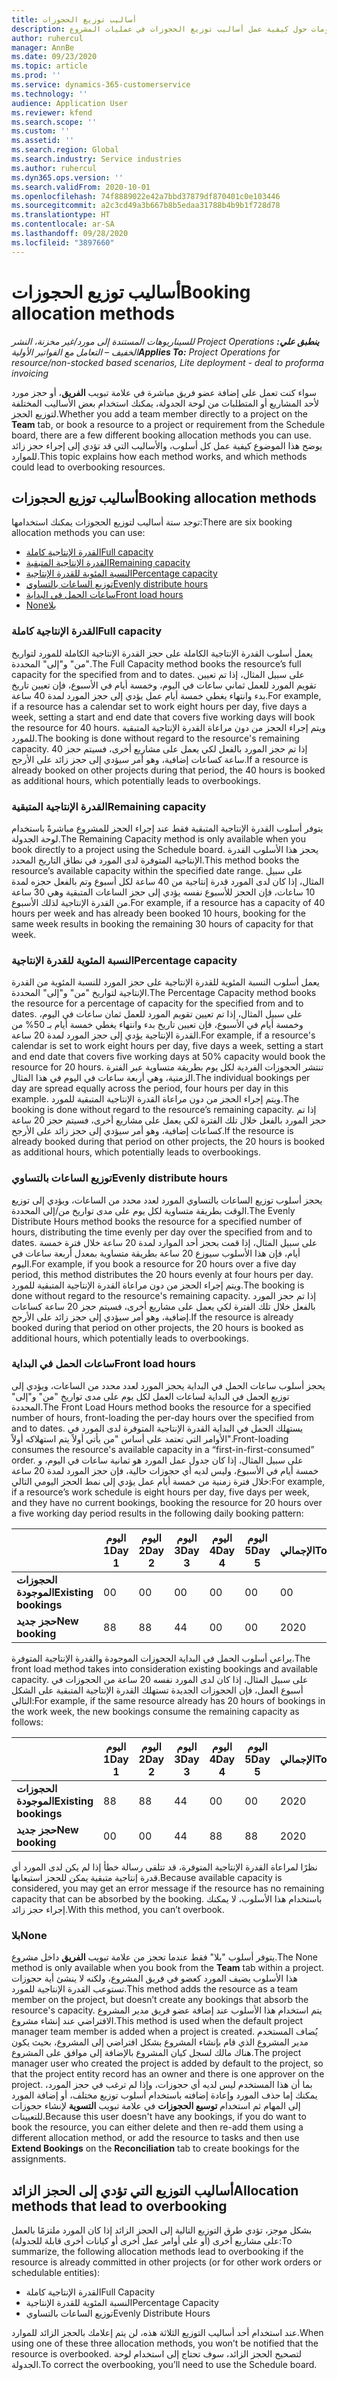 ```yaml
---
title: أساليب توزيع الحجوزات
description: يقدم هذا الموضوع معلومات حول كيفية عمل أساليب توزيع الحجوزات في عمليات المشروع.
author: ruhercul
manager: AnnBe
ms.date: 09/23/2020
ms.topic: article
ms.prod: ''
ms.service: dynamics-365-customerservice
ms.technology: ''
audience: Application User
ms.reviewer: kfend
ms.search.scope: ''
ms.custom: ''
ms.assetid: ''
ms.search.region: Global
ms.search.industry: Service industries
ms.author: ruhercul
ms.dyn365.ops.version: ''
ms.search.validFrom: 2020-10-01
ms.openlocfilehash: 74f8889022e42a7bbd37879df870401c0e103446
ms.sourcegitcommit: a2c3cd49a3b667b8b5edaa31788b4b9b1f728d78
ms.translationtype: HT
ms.contentlocale: ar-SA
ms.lasthandoff: 09/28/2020
ms.locfileid: "3897660"
---
```

# <a name="booking-allocation-methods"></a><span data-ttu-id="07a9d-103">أساليب توزيع الحجوزات</span><span class="sxs-lookup"><span data-stu-id="07a9d-103">Booking allocation methods</span></span>

<span data-ttu-id="07a9d-104">_**ينطبق علي:** ‏‫Project Operations للسيناريوهات المستندة إلى مورد/غير مخزنة‬، ‏‫النشر الخفيف – التعامل مع الفواتير الأولية‬_</span><span class="sxs-lookup"><span data-stu-id="07a9d-104">_**Applies To:** Project Operations for resource/non-stocked based scenarios, Lite deployment - deal to proforma invoicing_</span></span>

<span data-ttu-id="07a9d-105">سواء كنت تعمل على إضافة عضو فريق مباشرة في علامة تبويب **الفريق**، أو حجز مورد لأحد المشاريع أو المتطلبات من لوحة الجدولة، يمكنك استخدام بعض الأساليب المختلفة لتوزيع الحجز.</span><span class="sxs-lookup"><span data-stu-id="07a9d-105">Whether you add a team member directly to a project on the **Team** tab, or book a resource to a project or requirement from the Schedule board, there are a few different booking allocation methods you can use.</span></span> <span data-ttu-id="07a9d-106">يوضح هذا الموضوع كيفية عمل كل أسلوب، والأساليب التي قد تؤدي إلى إجراء حجز زائد للموارد.</span><span class="sxs-lookup"><span data-stu-id="07a9d-106">This topic explains how each method works, and which methods could lead to overbooking resources.</span></span>

## <a name="booking-allocation-methods"></a><span data-ttu-id="07a9d-107">أساليب توزيع الحجوزات</span><span class="sxs-lookup"><span data-stu-id="07a9d-107">Booking allocation methods</span></span>

<span data-ttu-id="07a9d-108">توجد ستة أساليب لتوزيع الحجوزات يمكنك استخدامها:</span><span class="sxs-lookup"><span data-stu-id="07a9d-108">There are six booking allocation methods you can use:</span></span>

- [<span data-ttu-id="07a9d-109">القدرة الإنتاجية كاملة</span><span class="sxs-lookup"><span data-stu-id="07a9d-109">Full capacity</span></span>](#full)
- [<span data-ttu-id="07a9d-110">القدرة الإنتاجية المتبقية</span><span class="sxs-lookup"><span data-stu-id="07a9d-110">Remaining capacity</span></span>](#remaining)
- [<span data-ttu-id="07a9d-111">النسبة المئوية للقدرة الإنتاجية</span><span class="sxs-lookup"><span data-stu-id="07a9d-111">Percentage capacity</span></span>](#percentage)
- [<span data-ttu-id="07a9d-112">توزيع الساعات بالتساوي</span><span class="sxs-lookup"><span data-stu-id="07a9d-112">Evenly distribute hours</span></span>](#evenly)
- [<span data-ttu-id="07a9d-113">ساعات الحمل في البداية</span><span class="sxs-lookup"><span data-stu-id="07a9d-113">Front load hours</span></span>](#front)
- [<span data-ttu-id="07a9d-114">‏‫بلا</span><span class="sxs-lookup"><span data-stu-id="07a9d-114">None</span></span>](#none)

### <a name="full-capacity"></a><a name="full"></a><span data-ttu-id="07a9d-115">القدرة الإنتاجية كاملة</span><span class="sxs-lookup"><span data-stu-id="07a9d-115">Full capacity</span></span> 
<span data-ttu-id="07a9d-116">يعمل أسلوب القدرة الإنتاجية الكاملة على حجز القدرة الإنتاجية الكاملة للمورد لتواريخ "من" و"إلى" المحددة.</span><span class="sxs-lookup"><span data-stu-id="07a9d-116">The Full Capacity method books the resource’s full capacity for the specified from and to dates.</span></span> <span data-ttu-id="07a9d-117">على سبيل المثال، إذا تم تعيين تقويم المورد للعمل ثماني ساعات في اليوم، وخمسة أيام في الأسبوع، فإن تعيين تاريخ بدء وانتهاء يغطي خمسة أيام عمل يؤدي إلى حجز المورد لمدة 40 ساعة.</span><span class="sxs-lookup"><span data-stu-id="07a9d-117">For example, if a resource has a calendar set to work eight hours per day, five days a week, setting a start and end date that covers five working days will book the resource for 40 hours.</span></span> <span data-ttu-id="07a9d-118">ويتم إجراء الحجز من دون مراعاة القدرة الإنتاجية المتبقية للمورد.</span><span class="sxs-lookup"><span data-stu-id="07a9d-118">The booking is done without regard to the resource's remaining capacity.</span></span> <span data-ttu-id="07a9d-119">إذا تم حجز المورد بالفعل لكي يعمل على مشاريع أخرى، فسيتم حجز 40 ساعة كساعات إضافية، وهو أمر سيؤدي إلى حجز زائد على الأرجح.</span><span class="sxs-lookup"><span data-stu-id="07a9d-119">If a resource is already booked on other projects during that period, the 40 hours is booked as additional hours, which potentially leads to overbookings.</span></span>

### <a name="remaining-capacity"></a><a name="remaining"></a><span data-ttu-id="07a9d-120">القدرة الإنتاجية المتبقية</span><span class="sxs-lookup"><span data-stu-id="07a9d-120">Remaining capacity</span></span>
<span data-ttu-id="07a9d-121">يتوفر أسلوب القدرة الإنتاجية المتبقية فقط عند إجراء الحجز للمشروع مباشرةً باستخدام لوحة الجدولة.</span><span class="sxs-lookup"><span data-stu-id="07a9d-121">The Remaining Capacity method is only available when you book directly to a project using the Schedule board.</span></span> <span data-ttu-id="07a9d-122">يحجز هذا الأسلوب القدرة الإنتاجية المتوفرة لدى المورد في نطاق التاريخ المحدد.</span><span class="sxs-lookup"><span data-stu-id="07a9d-122">This method books the resource’s available capacity within the specified date range.</span></span> <span data-ttu-id="07a9d-123">على سبيل المثال، إذا كان لدى المورد قدرة إنتاجية من 40 ساعة لكل أسبوع وتم بالفعل حجزه لمدة 10 ساعات، فإن الحجز للأسبوع نفسه يؤدي إلى حجز الساعات المتبقية وهي 30 ساعة من القدرة الإنتاجية لذلك الأسبوع.</span><span class="sxs-lookup"><span data-stu-id="07a9d-123">For example, if a resource has a capacity of 40 hours per week and has already been booked 10 hours, booking for the same week results in booking the remaining 30 hours of capacity for that week.</span></span>

### <a name="percentage-capacity"></a><a name="percentage"></a><span data-ttu-id="07a9d-124">النسبة المئوية للقدرة الإنتاجية</span><span class="sxs-lookup"><span data-stu-id="07a9d-124">Percentage capacity</span></span>
<span data-ttu-id="07a9d-125">يعمل أسلوب النسبة المئوية للقدرة الإنتاجية‬ على حجز المورد للنسبة المئوية من القدرة الإنتاجية لتواريخ "من" و"إلى" المحددة.</span><span class="sxs-lookup"><span data-stu-id="07a9d-125">The Percentage Capacity method books the resource for a percentage of capacity for the specified from and to dates.</span></span> <span data-ttu-id="07a9d-126">على سبيل المثال، إذا تم تعيين تقويم المورد للعمل ثمان ساعات في اليوم، وخمسة أيام في الأسبوع، فإن تعيين تاريخ بدء وانتهاء يغطي خمسة أيام بـ 50% من القدرة الإنتاجية يؤدي إلى حجز المورد لمدة 20 ساعة.</span><span class="sxs-lookup"><span data-stu-id="07a9d-126">For example, if a resource's calendar is set to work eight hours per day, five days a week, setting a start and end date that covers five working days at 50% capacity would book the resource for 20 hours.</span></span> <span data-ttu-id="07a9d-127">تنتشر الحجوزات الفردية لكل يوم بطريقة متساوية عبر الفترة الزمنية، وهي أربعة ساعات في اليوم في هذا المثال.</span><span class="sxs-lookup"><span data-stu-id="07a9d-127">The individual bookings per day are spread equally across the period, four hours per day in this example.</span></span> <span data-ttu-id="07a9d-128">ويتم إجراء الحجز من دون مراعاة القدرة الإنتاجية المتبقية للمورد.</span><span class="sxs-lookup"><span data-stu-id="07a9d-128">The booking is done without regard to the resource’s remaining capacity.</span></span> <span data-ttu-id="07a9d-129">إذا تم حجز المورد بالفعل خلال تلك الفترة لكي يعمل على مشاريع أخرى، فسيتم حجز 20 ساعة كساعات إضافية، وهو أمر سيؤدي إلى حجز زائد على الأرجح.</span><span class="sxs-lookup"><span data-stu-id="07a9d-129">If the resource is already booked during that period on other projects, the 20 hours is booked as additional hours, which potentially leads to overbookings.</span></span>

### <a name="evenly-distribute-hours"></a><a name="evenly"></a><span data-ttu-id="07a9d-130">توزيع الساعات بالتساوي</span><span class="sxs-lookup"><span data-stu-id="07a9d-130">Evenly distribute hours</span></span>
<span data-ttu-id="07a9d-131">يحجز أسلوب توزيع الساعات بالتساوي المورد لعدد محدد من الساعات، ويؤدي إلى توزيع الوقت بطريقة متساوية لكل يوم على مدى تواريخ من/إلى المحددة.‬</span><span class="sxs-lookup"><span data-stu-id="07a9d-131">The Evenly Distribute Hours method books the resource for a specified number of hours, distributing the time evenly per day over the specified from and to dates.</span></span> <span data-ttu-id="07a9d-132">على سبيل المثال، إذا قمت بحجز أحد الموارد لمدة 20 ساعة خلال فترة خمسة أيام، فإن هذا الأسلوب سيوزع 20 ساعة بطريقة متساوية بمعدل أربعة ساعات في اليوم.</span><span class="sxs-lookup"><span data-stu-id="07a9d-132">For example, if you book a resource for 20 hours over a five day period, this method distributes the 20 hours evenly at four hours per day.</span></span> <span data-ttu-id="07a9d-133">ويتم إجراء الحجز من دون مراعاة القدرة الإنتاجية المتبقية للمورد.</span><span class="sxs-lookup"><span data-stu-id="07a9d-133">The booking is done without regard to the resource's remaining capacity.</span></span> <span data-ttu-id="07a9d-134">إذا تم حجز المورد بالفعل خلال تلك الفترة لكي يعمل على مشاريع أخرى، فسيتم حجز 20 ساعة كساعات إضافية، وهو أمر سيؤدي إلى حجز زائد على الأرجح.</span><span class="sxs-lookup"><span data-stu-id="07a9d-134">If the resource is already booked during that period on other projects, the 20 hours is booked as additional hours, which potentially leads to overbookings.</span></span>

### <a name="front-load-hours"></a><a name="front"></a><span data-ttu-id="07a9d-135">ساعات الحمل في البداية</span><span class="sxs-lookup"><span data-stu-id="07a9d-135">Front load hours</span></span>
<span data-ttu-id="07a9d-136">يحجز أسلوب ساعات الحمل في البداية‬ يحجز المورد لعدد محدد من الساعات، ويؤدي إلى توزيع الحمل في البداية لساعات العمل لكل يوم على مدى تواريخ "من" و"إلى" المحددة.‬</span><span class="sxs-lookup"><span data-stu-id="07a9d-136">The Front Load Hours method books the resource for a specified number of hours, front-loading the per-day hours over the specified from and to dates.</span></span> <span data-ttu-id="07a9d-137">يستهلك الحمل في البداية القدرة الإنتاجية المتوفرة لدى المورد في الأوامر التي تعتمد على أساس "من يأتي أولاً يتم استهلاكه أولاً".</span><span class="sxs-lookup"><span data-stu-id="07a9d-137">Front-loading consumes the resource's available capacity in a “first-in-first-consumed” order.</span></span> <span data-ttu-id="07a9d-138">على سبيل المثال، إذا كان جدول عمل المورد هو ثمانية ساعات في اليوم، و خمسة أيام في الأسبوع، وليس لديه أي حجوزات حالية، فإن حجز المورد لمدة 20 ساعة خلال فترة زمنية من خمسة أيام عمل يؤدي إلى نمط الحجز اليومي التالي:</span><span class="sxs-lookup"><span data-stu-id="07a9d-138">For example, if a resource’s work schedule is eight hours per day, five days per week, and they have no current bookings, booking the resource for 20 hours over a five working day period results in the following daily booking pattern:</span></span> 

|                           |    <span data-ttu-id="07a9d-139">اليوم 1</span><span class="sxs-lookup"><span data-stu-id="07a9d-139">Day 1</span></span>    |    <span data-ttu-id="07a9d-140">اليوم 2</span><span class="sxs-lookup"><span data-stu-id="07a9d-140">Day 2</span></span>    |    <span data-ttu-id="07a9d-141">اليوم 3</span><span class="sxs-lookup"><span data-stu-id="07a9d-141">Day 3</span></span>    |    <span data-ttu-id="07a9d-142">اليوم 4</span><span class="sxs-lookup"><span data-stu-id="07a9d-142">Day 4</span></span>    |    <span data-ttu-id="07a9d-143">اليوم 5</span><span class="sxs-lookup"><span data-stu-id="07a9d-143">Day 5</span></span>    |    <span data-ttu-id="07a9d-144">الإجمالي</span><span class="sxs-lookup"><span data-stu-id="07a9d-144">Total</span></span>    |
|---------------------------|-------------|-------------|-------------|-------------|-------------|-------------|
|    <span data-ttu-id="07a9d-145">**الحجوزات الموجودة**</span><span class="sxs-lookup"><span data-stu-id="07a9d-145">**Existing   bookings**</span></span>    |    <span data-ttu-id="07a9d-146">0</span><span class="sxs-lookup"><span data-stu-id="07a9d-146">0</span></span>        |    <span data-ttu-id="07a9d-147">0</span><span class="sxs-lookup"><span data-stu-id="07a9d-147">0</span></span>        |    <span data-ttu-id="07a9d-148">0</span><span class="sxs-lookup"><span data-stu-id="07a9d-148">0</span></span>        |    <span data-ttu-id="07a9d-149">0</span><span class="sxs-lookup"><span data-stu-id="07a9d-149">0</span></span>        |    <span data-ttu-id="07a9d-150">0</span><span class="sxs-lookup"><span data-stu-id="07a9d-150">0</span></span>        |    <span data-ttu-id="07a9d-151">0</span><span class="sxs-lookup"><span data-stu-id="07a9d-151">0</span></span>        |
|    <span data-ttu-id="07a9d-152">**حجز جديد**</span><span class="sxs-lookup"><span data-stu-id="07a9d-152">**New   booking**</span></span>          |    <span data-ttu-id="07a9d-153">8</span><span class="sxs-lookup"><span data-stu-id="07a9d-153">8</span></span>        |    <span data-ttu-id="07a9d-154">8</span><span class="sxs-lookup"><span data-stu-id="07a9d-154">8</span></span>        |    <span data-ttu-id="07a9d-155">4</span><span class="sxs-lookup"><span data-stu-id="07a9d-155">4</span></span>        |    <span data-ttu-id="07a9d-156">0</span><span class="sxs-lookup"><span data-stu-id="07a9d-156">0</span></span>        |    <span data-ttu-id="07a9d-157">0</span><span class="sxs-lookup"><span data-stu-id="07a9d-157">0</span></span>        |    <span data-ttu-id="07a9d-158">20</span><span class="sxs-lookup"><span data-stu-id="07a9d-158">20</span></span>       |

<span data-ttu-id="07a9d-159">يراعي أسلوب الحمل في البداية الحجوزات الموجودة والقدرة الإنتاجية المتوفرة.</span><span class="sxs-lookup"><span data-stu-id="07a9d-159">The front load method takes into consideration existing bookings and available capacity.</span></span> <span data-ttu-id="07a9d-160">على سبيل المثال، إذا كان لدى المورد نفسه 20 ساعة من الحجوزات في أسبوع العمل، فإن الحجوزات الجديدة تستهلك القدرة الإنتاجية المتبقية على الشكل التالي:</span><span class="sxs-lookup"><span data-stu-id="07a9d-160">For example, if the same resource already has 20 hours of bookings in the work week, the new bookings consume the remaining capacity as follows:</span></span>

|                     | <span data-ttu-id="07a9d-161">اليوم 1</span><span class="sxs-lookup"><span data-stu-id="07a9d-161">Day 1</span></span> | <span data-ttu-id="07a9d-162">اليوم 2</span><span class="sxs-lookup"><span data-stu-id="07a9d-162">Day 2</span></span> | <span data-ttu-id="07a9d-163">اليوم 3</span><span class="sxs-lookup"><span data-stu-id="07a9d-163">Day 3</span></span> | <span data-ttu-id="07a9d-164">اليوم 4</span><span class="sxs-lookup"><span data-stu-id="07a9d-164">Day 4</span></span> | <span data-ttu-id="07a9d-165">اليوم 5</span><span class="sxs-lookup"><span data-stu-id="07a9d-165">Day 5</span></span> | <span data-ttu-id="07a9d-166">الإجمالي</span><span class="sxs-lookup"><span data-stu-id="07a9d-166">Total</span></span> |
|---------------------|-------|-------|-------|-------|-------|-------|
| <span data-ttu-id="07a9d-167">**الحجوزات الموجودة**</span><span class="sxs-lookup"><span data-stu-id="07a9d-167">**Existing   bookings**</span></span> | <span data-ttu-id="07a9d-168">8</span><span class="sxs-lookup"><span data-stu-id="07a9d-168">8</span></span>     | <span data-ttu-id="07a9d-169">8</span><span class="sxs-lookup"><span data-stu-id="07a9d-169">8</span></span>     | <span data-ttu-id="07a9d-170">4</span><span class="sxs-lookup"><span data-stu-id="07a9d-170">4</span></span>     | <span data-ttu-id="07a9d-171">0</span><span class="sxs-lookup"><span data-stu-id="07a9d-171">0</span></span>     | <span data-ttu-id="07a9d-172">0</span><span class="sxs-lookup"><span data-stu-id="07a9d-172">0</span></span>     | <span data-ttu-id="07a9d-173">20</span><span class="sxs-lookup"><span data-stu-id="07a9d-173">20</span></span>    |
| <span data-ttu-id="07a9d-174">**حجز جديد**</span><span class="sxs-lookup"><span data-stu-id="07a9d-174">**New   booking**</span></span>       | <span data-ttu-id="07a9d-175">0</span><span class="sxs-lookup"><span data-stu-id="07a9d-175">0</span></span>     | <span data-ttu-id="07a9d-176">0</span><span class="sxs-lookup"><span data-stu-id="07a9d-176">0</span></span>     | <span data-ttu-id="07a9d-177">4</span><span class="sxs-lookup"><span data-stu-id="07a9d-177">4</span></span>     | <span data-ttu-id="07a9d-178">8</span><span class="sxs-lookup"><span data-stu-id="07a9d-178">8</span></span>     | <span data-ttu-id="07a9d-179">8</span><span class="sxs-lookup"><span data-stu-id="07a9d-179">8</span></span>     | <span data-ttu-id="07a9d-180">20</span><span class="sxs-lookup"><span data-stu-id="07a9d-180">20</span></span>    |

<span data-ttu-id="07a9d-181">نظرًا لمراعاة القدرة الإنتاجية المتوفرة، قد تتلقى رسالة خطأ إذا لم يكن لدى المورد أي قدرة إنتاجية متبقية يمكن للحجز استيعابها.</span><span class="sxs-lookup"><span data-stu-id="07a9d-181">Because available capacity is considered, you may get an error message if the resource has no remaining capacity that can be absorbed by the booking.</span></span> <span data-ttu-id="07a9d-182">باستخدام هذا الأسلوب، لا يمكنك إجراء حجز زائد.</span><span class="sxs-lookup"><span data-stu-id="07a9d-182">With this method, you can’t overbook.</span></span>

### <a name="none"></a><a name="none"></a><span data-ttu-id="07a9d-183">بلا</span><span class="sxs-lookup"><span data-stu-id="07a9d-183">None</span></span>
<span data-ttu-id="07a9d-184">يتوفر أسلوب "بلا" فقط عندما تحجز من علامة تبويب **الفريق** داخل مشروع.</span><span class="sxs-lookup"><span data-stu-id="07a9d-184">The None method is only available when you book from the **Team** tab within a project.</span></span> <span data-ttu-id="07a9d-185">هذا الأسلوب يضيف المورد كعضو في فريق المشروع، ولكنه لا ينشئ أية حجوزات تستوعب القدرة الإنتاجية للمورد.</span><span class="sxs-lookup"><span data-stu-id="07a9d-185">This method adds the resource as a team member on the project, but doesn’t create any bookings that absorb the resource's capacity.</span></span> <span data-ttu-id="07a9d-186">يتم استخدام هذا الأسلوب عند إضافة عضو فريق مدير المشروع الافتراضي عند إنشاء مشروع.</span><span class="sxs-lookup"><span data-stu-id="07a9d-186">This method is used when the default project manager team member is added when a project is created.</span></span> <span data-ttu-id="07a9d-187">يُضاف المستخدم مدير المشروع الذي قام بإنشاء المشروع بشكل افتراضي إلى المشروع، بحيث يكون هناك مالك لسجل كيان المشروع بالإضافة إلى موافق على المشروع.</span><span class="sxs-lookup"><span data-stu-id="07a9d-187">The project manager user who created the project is added by default to the project, so that the project entity record has an owner and there is one approver on the project.</span></span> <span data-ttu-id="07a9d-188">بما أن هذا المستخدم ليس لديه أي حجوزات، وإذا لم ترغب في حجز المورد، يمكنك إما حذف المورد وإعادة إضافته باستخدام أسلوب توزيع مختلف، أو إضافة المورد إلى المهام ثم استخدام **توسيع الحجوزات** في علامة تبويب **التسوية** لإنشاء حجوزات للتعيينات.</span><span class="sxs-lookup"><span data-stu-id="07a9d-188">Because this user doesn't have any bookings, if you do want to book the resource, you can either delete and then re-add them using a different allocation method, or add the resource to tasks and then use **Extend Bookings** on the **Reconciliation** tab to create bookings for the assignments.</span></span>

## <a name="allocation-methods-that-lead-to-overbooking"></a><span data-ttu-id="07a9d-189">أساليب التوزيع التي تؤدي إلى الحجز الزائد</span><span class="sxs-lookup"><span data-stu-id="07a9d-189">Allocation methods that lead to overbooking</span></span>
<span data-ttu-id="07a9d-190">بشكل موجز، تؤدي طرق التوزيع التالية إلى الحجز الزائد إذا كان المورد ملتزمًا بالعمل على مشاريع أخرى (أو على أوامر عمل أخرى أو كيانات أخرى قابلة للجدولة):</span><span class="sxs-lookup"><span data-stu-id="07a9d-190">To summarize, the following allocation methods lead to overbooking if the resource is already committed in other projects (or for other work orders or schedulable entities):</span></span>

- <span data-ttu-id="07a9d-191">القدرة الإنتاجية كاملة</span><span class="sxs-lookup"><span data-stu-id="07a9d-191">Full Capacity</span></span>
- <span data-ttu-id="07a9d-192">النسبة المئوية للقدرة الإنتاجية</span><span class="sxs-lookup"><span data-stu-id="07a9d-192">Percentage Capacity</span></span>
- <span data-ttu-id="07a9d-193">توزيع الساعات بالتساوي‬</span><span class="sxs-lookup"><span data-stu-id="07a9d-193">Evenly Distribute Hours</span></span>

<span data-ttu-id="07a9d-194">عند استخدام أحد أساليب التوزيع الثلاثة هذه، لن يتم إعلامك بالحجز الزائد للموارد.</span><span class="sxs-lookup"><span data-stu-id="07a9d-194">When using one of these three allocation methods, you won’t be notified that the resource is overbooked.</span></span> <span data-ttu-id="07a9d-195">لتصحيح الحجز الزائد، سوف تحتاج إلى استخدام لوحة الجدولة.</span><span class="sxs-lookup"><span data-stu-id="07a9d-195">To correct the overbooking, you’ll need to use the Schedule board.</span></span>
